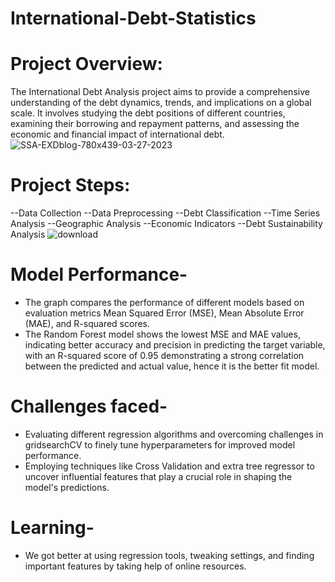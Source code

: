 # International-Debt-Statistics


# Project Overview:

The International Debt Analysis project aims to provide a comprehensive understanding of the debt dynamics, trends, and implications on a global scale. It involves studying the debt positions of different countries, examining their borrowing and repayment patterns, and assessing the economic and financial impact of international debt.
![SSA-EXDblog-780x439-03-27-2023](https://github.com/laksh2701/International-Debt-Statistics-/assets/116880844/0305acc1-d1bb-4bd6-a81f-73826a2b3b7f)


# Project Steps:

--Data Collection
--Data Preprocessing
--Debt Classification
--Time Series Analysis
--Geographic Analysis
--Economic Indicators
--Debt Sustainability Analysis
![download](https://github.com/laksh2701/International-Debt-Statistics-/assets/116880844/c878c1dd-c616-4224-9a48-7d629528c8c8)


# Model Performance-
* The graph compares the performance of different models based on evaluation metrics Mean Squared Error (MSE), Mean Absolute Error (MAE), and R-squared scores. 
* The Random Forest model shows the lowest MSE and MAE values, indicating better accuracy and precision in predicting the target variable, with an R-squared score of 0.95 demonstrating a strong correlation between the predicted and actual value, hence it is the better fit model.


# Challenges faced- 
* Evaluating different regression algorithms and overcoming challenges in gridsearchCV to finely tune hyperparameters for improved model performance.
* Employing techniques like Cross Validation and extra tree regressor to uncover influential features that play a crucial role in shaping the model's predictions.


# Learning- 
* We got better at using regression tools, tweaking settings, and finding important features by taking help of online resources.

